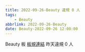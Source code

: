 ```yaml
---
title: 2022-09-26-Beauty 違規 0 人
tags:
    - Beauty
abbrlink: 2022-09-26-Beauty
date: Beauty-2022-09-26 12:00:00
---
```

Beauty 板 [板規連結](https://www.ptt.cc/bbs/Beauty/M.1630069980.A.84B.html)
昨天違規 0 人
